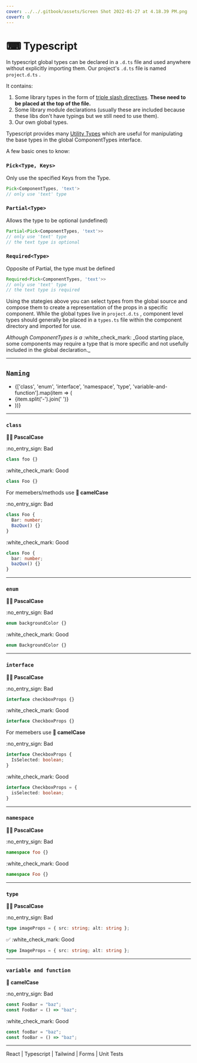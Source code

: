 ```yaml
---
cover: ../../.gitbook/assets/Screen Shot 2022-01-27 at 4.18.39 PM.png
coverY: 0
---
```


# ⌨ Typescript

In typescript global types can be declared in a `.d.ts` file and used anywhere without explicitly importing them. Our project's `.d.ts` file is named `project.d.ts` .

It contains:

1. Some library types in the form of [triple slash directives](https://www.typescriptlang.org/docs/handbook/triple-slash-directives.html). **These need to be placed at the top of the file.**
2. Some library module declarations (usually these are included because these libs don't have typings but we still need to use them).
3. Our own global types.

Typescript provides many [Utility Types](https://www.typescriptlang.org/docs/handbook/utility-types.html) which are useful for manipulating the base types in the global ComponentTypes interface.

A few basic ones to know:

### `Pick<Type, Keys>`

Only use the specified Keys from the Type.

```ts
Pick<ComponentTypes, 'text'>
// only use 'text' type
```

### `Partial<Type>`

Allows the type to be optional (undefined)

```ts
Partial<Pick<ComponentTypes, 'text'>>
// only use 'text' type
// the text type is optional
```

### `Required<Type>`

Opposite of Partial, the type must be defined

```ts
Required<Pick<ComponentTypes, 'text'>>
// only use 'text' type
// the text type is required
```

Using the stategies above you can select types from the global source and compose them to create a representation of the props in a specific component. While the global types live in `project.d.ts` , component level types should generally be placed in a `types.ts` file within the component directory and imported for use.

_Although ComponentTypes is a_ :white\_check\_mark: \_Good starting place, some components may require a type that is more specific and not usefully included in the global declaration.\_

***

## `Naming`

* {\['class', 'enum', 'interface', 'namespace', 'type', 'variable-and-function'].map(item => (
* {item.split('-').join(' ')}
* ))}

***

### `class`

**🧑‍🔬 PascalCase**

:no\_entry\_sign: Bad

```ts
class foo {}
```

:white\_check\_mark: Good

```ts
class Foo {}
```

For memebers/methods use **🐪 camelCase**

:no\_entry\_sign: Bad

```ts
class Foo {
  Bar: number;
  BazQux() {}
}
```

:white\_check\_mark: Good

```ts
class Foo {
  bar: number;
  bazQux() {}
}
```

***

### `enum`

**🧑‍🔬 PascalCase**

:no\_entry\_sign: Bad

```ts
enum backgroundColor {}
```

:white\_check\_mark: Good

```ts
enum BackgroundColor {}
```

***

### `interface`

**🧑‍🔬 PascalCase**

:no\_entry\_sign: Bad

```ts
interface checkboxProps {}
```

:white\_check\_mark: Good

```ts
interface CheckboxProps {}
```

For memebers use **🐪 camelCase**

:no\_entry\_sign: Bad

```ts
interface CheckboxProps {
  IsSelected: boolean;
}
```

:white\_check\_mark: Good

```ts
interface CheckboxProps = {
  isSelected: boolean;
}
```

***

### `namespace`

**🧑‍🔬 PascalCase**

:no\_entry\_sign: Bad

```ts
namespace foo {}
```

:white\_check\_mark: Good

```ts
namespace Foo {}
```

***

### `type`

**🧑‍🔬 PascalCase**

:no\_entry\_sign: Bad

```ts
type imageProps = { src: string; alt: string };
```

✅ :white\_check\_mark: Good

```ts
type ImageProps = { src: string; alt: string };
```

***

### `variable and function`

**🐪 camelCase**

:no\_entry\_sign: Bad

```ts
const FooBar = "baz";
const FooBar = () => "baz";
```

:white\_check\_mark: Good

```ts
const fooBar = "baz";
const fooBar = () => "baz";
```

***

React | Typescript | Tailwind | Forms | Unit Tests
